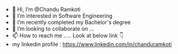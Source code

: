 - 👋 Hi, I’m @Chandu Ramkoti
- 👀 I’m interested in Software Engineering 
- 🌱 I’m recently completed my Bachelor's degree 
- 💞️ I’m looking to collaborate on ...
- 📫 How to reach me ..... Look at below link 👇
- my linkedin profile : https://www.linkedin.com/in/chanduramkoti

<!---
Ramkotichandu/Ramkotichandu is a ✨ special ✨ repository because its `README.md` (this file) appears on your GitHub profile.
You can click the Preview link to take a look at your changes.
--->
